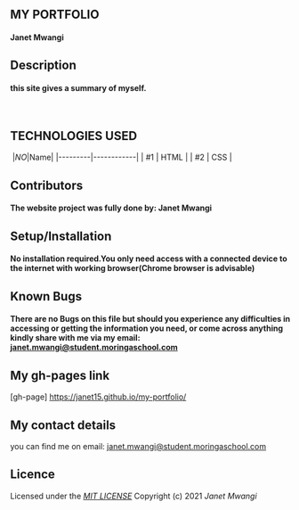 ## MY PORTFOLIO
#### Janet Mwangi
## **Description**
#### this site gives a summary of myself.  
​
## TECHNOLOGIES USED
​
|*NO*|Name| 
|---------|------------|
| #1 | HTML | 
| #2 | CSS | 
​
​
## **Contributors**
#### The website project was fully done by: **Janet Mwangi**
## **Setup/Installation**
#### No installation required.You only need access with a connected device to the internet with working browser(Chrome browser is advisable)
##  **Known Bugs**
#### There are no Bugs on this file but should you experience any difficulties in accessing or getting the information you need, or come across anything kindly share with me via my email: janet.mwangi@student.moringaschool.com
## My gh-pages link

[gh-page] https://janet15.github.io/my-portfolio/
## My contact details
you can find me on email: janet.mwangi@student.moringaschool.com
## Licence
Licensed under the *[MIT LICENSE](License.txt)*
Copyright (c) 2021 *Janet Mwangi*